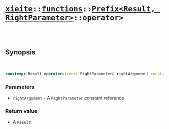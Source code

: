 # [`xieite`](../../../README.md)`::`[`functions`](../../../docs/functions.md)`::`[`Prefix<Result, RightParameter>`](../../../docs/functions/Prefix.md)`::operator>`

<br/><br/>

## Synopsis

<br/>

```cpp
constexpr Result operator>(const RightParameter& rightArgument) const;
```
### Parameters
- `rightArgument` - A `RightParameter` constant reference
### Return value
- A `Result`
